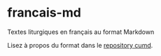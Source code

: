 # francais-md

Textes liturgiques en français au format Markdown

 Lisez à propos du format dans le [repository cumd](https://github.com/slavonic/cumd).